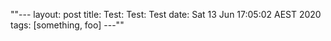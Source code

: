 ""---
layout: post
title:  Test: Test: Test
date:   Sat 13 Jun 17:05:02 AEST 2020
tags: [something, foo]
---""

